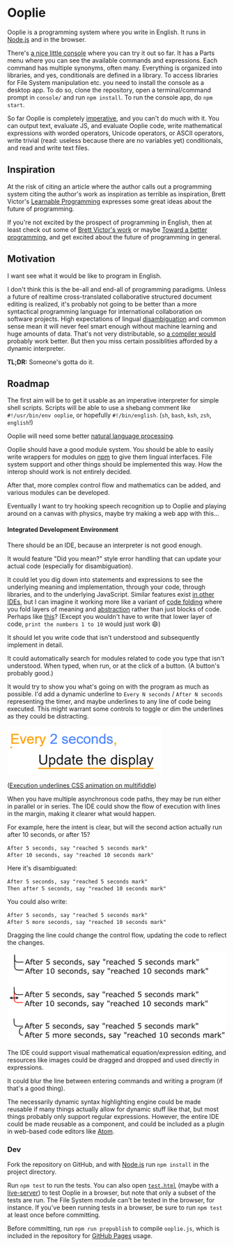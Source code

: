 
# Ooplie

Ooplie is a programming system where you write in English.
It runs in [Node.js][] and in the browser.

There's [a nice little console][console] where you can try it out so far.
It has a Parts menu where you can see the available commands and expressions.
Each command has multiple synonyms, often many.
Everything is organized into libraries, and yes, conditionals are defined in a library.
To access libraries for File System manipulation etc. you need to install the console as a desktop app.
To do so, clone the repository, open a terminal/command prompt in `console/` and run `npm install`.
To run the console app, do `npm start`.

<!-- https://en.wikipedia.org/wiki/Controlled_natural_language -->

So far Ooplie is completely [imperative][], and you can't do much with it.
You can output text, evaluate JS, and evaluate Ooplie code,
write mathematical expressions with worded operators, Unicode operators, or ASCII operators,
write trivial (read: useless because there are no variables yet) conditionals,
and read and write text files.

## Inspiration

At the risk of citing an article where the author calls out a programming system citing the author's work as inspiration as terrible as inspiration,
Brett Victor's [Learnable Programming][] expresses some great ideas about the future of programming.

If you're not excited by the prospect of programming in English,
then at least check out some of [Brett Victor's work][]
or maybe [Toward a better programming][],
and get excited about the future of programming in general.

<!-- 
There's a project called [EVE][] that looks interesting.
I'll have to try [it](https://github.com/witheve/Eve) out and see what it's like.

Could gather some quotes here and relate them to the project:

#### Quotes

> I think the next big step in terms of removing incidental complexity in code will come from automatically managing time. The implications of which would be tremendous for our ability to cleanly express intent.

([Toward a better programming][])

Ooplie will have an expressive and rather comprehensive time module.

http://blog.wolfram.com/2010/11/16/programming-with-natural-language-is-actually-going-to-work/

https://multikulti.wordpress.com/2013/01/09/english-as-a-programming-language/

http://repository.cmu.edu/cgi/viewcontent.cgi?article=1165&context=hcii

http://stackoverflow.com/questions/3067377/what-programming-language-is-the-most-english-like

http://stackoverflow.com/questions/19262597/why-no-programming-in-english-what-is-the-difference-between-natural-languages?rq=1

-->

## Motivation

I want see what it would be like to program in English.

I don't think this is the be-all and end-all of programming paradigms.
Unless a future of realtime cross-translated collaborative structured document editing is realized, it's probably not going to be better than a more syntactical programming language for international collaboration on software projects.
High expectations of lingual [disambiguation][] and common sense mean it will never feel smart enough without machine learning and huge amounts of data.
That's not very distributable, so [a compiler would][Programming with Natural Language Is Actually Going to Work] probably work better.
But then you miss certain possiblities afforded by a dynamic interpreter.

**TL;DR:** Someone's gotta do it.


## Roadmap

The first aim will be to get it usable as an imperative interpreter for simple shell scripts.
Scripts will be able to use a shebang comment like `#!/usr/bin/env ooplie`, or hopefully `#!/bin/english`. (`sh`, `bash`, `ksh`, `zsh`, `english`!)

Ooplie will need some better [natural language processing][].

Ooplie should have a good module system.
You should be able to easily write wrappers for modules on [npm][] to give them lingual interfaces.
File system support and other things should be implemented this way.
How the interop should work is not entirely decided.

After that, more complex control flow and mathematics can be added,
and various modules can be developed.

Eventually I want to try hooking speech recognition up to Ooplie
and playing around on a canvas with physics,
maybe try making a web app with this...

#### Integrated Development Environment

There should be an IDE, because an interpreter is not good enough.

It would feature "Did you mean?" style error handling that can update your actual code (especially for disambiguation).

It could let you dig down into statements and expressions to see the underlying meaning and implementation, through your code, through libraries, and to the underlying JavaScript.
Similar features exist [in other IDEs][Peek Definition], but I can imagine it working more like a variant of [code folding][] where you fold layers of meaning and [abstraction][] rather than just blocks of code.
Perhaps like [this][IP levels of detail]?
(Except you wouldn't have to write that lower layer of code, `print the numbers 1 to 10` would just work :smile:)

It should let you write code that isn't understood
and subsequently implement in detail.

It could automatically search for modules related to code you type that isn't understood.
When typed, when run, or at the click of a button.
(A button's probably good.)

It would try to show you what's going on with the program as much as possible.
I'd add a dynamic underline to `Every N seconds` / `After N seconds` representing the timer, and maybe underlines to any line of code being executed.
This might warrant some controls to toggle or dim the underlines as they could be distracting.
<!-- I've never gotten [Light Table][]'s live connection features to work on a real project, but they look cool. -->

![Execution underlines](./execution-underlines.gif)

([Execution underlines CSS animation on multifiddle](http://multifiddle.ml/#execution-underlines))

When you have multiple asynchronous code paths,
they may be run either in parallel or in series.
The IDE could show the flow of execution with lines in the margin, making it clearer what would happen.

<!-- Insert larger example of control flow indicators here? -->

For example, here the intent is clear, but will the second action actually run after 10 seconds, or after 15?
```
After 5 seconds, say "reached 5 seconds mark"
After 10 seconds, say "reached 10 seconds mark"
```

Here it's disambiguated:
```
After 5 seconds, say "reached 5 seconds mark"
Then after 5 seconds, say "reached 10 seconds mark"
```

You could also write:
```
After 5 seconds, say "reached 5 seconds mark"
After 5 more seconds, say "reached 10 seconds mark"
```

Dragging the line could change the control flow, updating the code to reflect the changes.

![Control flow indication mockup](./control-flow-indication-mockup.png)


The IDE could support visual mathematical equation/expression editing, and resources like images could be dragged and dropped and used directly in expressions.

It could blur the line between entering commands and writing a program (if that's a good thing).

The necessarily dynamic syntax highlighting engine could be made reusable if many things actually allow for dynamic stuff like that, but most things probably only support regular expressions.
However, the entire IDE could be made reusable as a component,
and could be included as a plugin in web-based code editors like [Atom][].


### Dev

Fork the repository on GitHub, and
with [Node.js][] run `npm install` in the project directory.

Run `npm test` to run the tests.
You can also open [`test.html`][tests] (maybe with a [live-server][]) to test Ooplie in a browser,
but note that only a subset of the tests are run.
The File System module can't be tested in the browser, for instance.
If you've been running tests in a browser, be sure to run `npm test` at least once before committing.

Before committing, run `npm run prepublish` to compile `ooplie.js`,
which is included in the repository for [GitHub Pages][] usage.


[multi-paradigm]: https://en.wikipedia.org/wiki/Programming_paradigm "Programming paradigm - Wikipedia"
[imperative]: https://en.wikipedia.org/wiki/Imperative_programming "Imperative programming - Wikipedia"
[abstraction]: https://en.wikipedia.org/wiki/Abstraction_(computer_science) "Abstraction (computer science) - Wikipedia"
[code folding]: https://en.wikipedia.org/wiki/Code_folding "Code folding - Wikipedia"
[IP levels of detail]: https://en.wikipedia.org/wiki/Intentional_programming#Levels_of_detail "\"Levels of detail\" in Intentional programming - Wikipedia"
[natural language processing]: https://en.wikipedia.org/wiki/Natural_language_processing
[disambiguation]: https://en.wikipedia.org/wiki/Word-sense_disambiguation "Word-sense disambiguation - Wikipedia"
[Programming with Natural Language Is Actually Going to Work]: http://blog.wolfram.com/2010/11/16/programming-with-natural-language-is-actually-going-to-work/
[console]: http://1j01.github.io/ooplie/console/
[tests]: ./test.html
[npm]: https://www.npmjs.com/
[live-server]: https://www.npmjs.com/package/live-server
[Node.js]: https://nodejs.org/
[Light Table]: http://lighttable.com/
[Atom]: https://atom.io/
[Learnable Programming]: http://worrydream.com/LearnableProgramming/
[Brett Victor's work]: http://worrydream.com/
[Toward a better programming]: http://www.chris-granger.com/2014/03/27/toward-a-better-programming/
[EVE]: http://eve-lang.com/
[Peek Definition]: https://msdn.microsoft.com/en-us/library/dn160178.aspx
[GitHub Pages]: https://pages.github.com/
